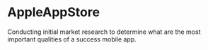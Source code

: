 # AppleAppStore
Conducting initial market research to determine what are the most important qualities of a success mobile app.
